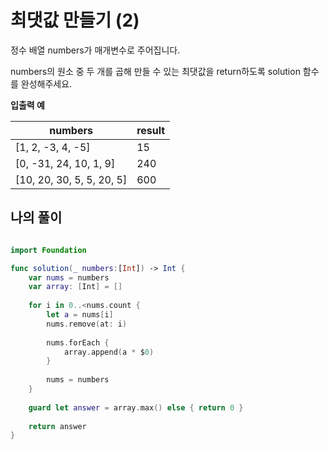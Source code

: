 최댓값 만들기 (2)
==============

정수 배열 numbers가 매개변수로 주어집니다.    

numbers의 원소 중 두 개를 곱해 만들 수 있는 최댓값을 return하도록 solution 함수를 완성해주세요.   

**입출력 예**

| numbers	| result| 
| -- | -- | 
| [1, 2, -3, 4, -5]| 15 | 
| [0, -31, 24, 10, 1, 9] | 240 |
| [10, 20, 30, 5, 5, 20, 5] | 600 | 

## 나의 풀이 

```swift

import Foundation

func solution(_ numbers:[Int]) -> Int {
    var nums = numbers
    var array: [Int] = []
    
    for i in 0..<nums.count {
        let a = nums[i]
        nums.remove(at: i)
        
        nums.forEach {
            array.append(a * $0)
        }
        
        nums = numbers
    }
    
    guard let answer = array.max() else { return 0 }
    
    return answer
}

```
